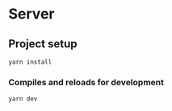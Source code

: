 # Server

## Project setup

```
yarn install
```

### Compiles and reloads for development

```
yarn dev
```
